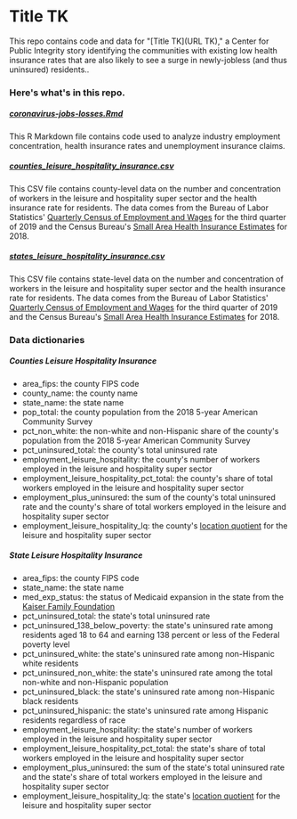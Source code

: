 # Title TK
This repo contains code and data for "[Title TK](URL TK)," a Center for Public Integrity story identifying the communities with existing low health insurance rates that are also likely to see a surge in newly-jobless (and thus uninsured) residents..

### Here's what's in this repo.

##### [coronavirus-jobs-losses.Rmd](coronavirus-jobs-losses.Rmd)
This R Markdown file contains code used to analyze industry employment concentration, health insurance rates and unemployment insurance claims.

##### [counties_leisure_hospitality_insurance.csv](data/exported/counties_leisure_hospitality_insurance.csv)
This CSV file contains county-level data on the number and concentration of workers in the leisure and hospitality super sector and the health insurance rate for residents. The data comes from the Bureau of Labor Statistics' [Quarterly Census of Employment and Wages](https://data.bls.gov/cew/apps/data_views/data_views.htm#tab=Tables) for the third quarter of 2019 and the Census Bureau's [Small Area Health Insurance Estimates](https://www.census.gov/data/datasets/time-series/demo/sahie/estimates-acs.html) for 2018.

##### [states_leisure_hospitality_insurance.csv](data/exported/counties_leisure_hospitality_insurance.csv)
This CSV file contains state-level data on the number and concentration of workers in the leisure and hospitality super sector and the health insurance rate for residents. The data comes from the Bureau of Labor Statistics' [Quarterly Census of Employment and Wages](https://data.bls.gov/cew/apps/data_views/data_views.htm#tab=Tables) for the third quarter of 2019 and the Census Bureau's [Small Area Health Insurance Estimates](https://www.census.gov/data/datasets/time-series/demo/sahie/estimates-acs.html) for 2018.

### Data dictionaries

##### Counties Leisure Hospitality Insurance
* area_fips: the county FIPS code
* county_name: the county name
* state_name: the state name
* pop_total: the county population from the 2018 5-year American Community Survey
* pct_non_white: the non-white and non-Hispanic share of the county's population from the 2018 5-year American Community Survey
* pct_uninsured_total: the county's total uninsured rate
* employment_leisure_hospitality: the county's number of workers employed in the leisure and hospitality super sector
* employment_leisure_hospitality_pct_total: the county's share of total workers employed in the leisure and hospitality super sector
* employment_plus_uninsured: the sum of the county's total uninsured rate and the county's share of total workers employed in the leisure and hospitality super sector
* employment_leisure_hospitality_lq: the county's [location quotient](https://www.bls.gov/cew/about-data/location-quotients-explained.htm) for the leisure and hospitality super sector

##### State Leisure Hospitality Insurance
* area_fips: the county FIPS code
* state_name: the state name
* med_exp_status: the status of Medicaid expansion in the state from the [Kaiser Family Foundation](https://www.kff.org/health-reform/state-indicator/state-activity-around-expanding-medicaid-under-the-affordable-care-act/?currentTimeframe=0&sortModel=%7B%22colId%22:%22Location%22,%22sort%22:%22asc%22%7D)
* pct_uninsured_total: the state's total uninsured rate
* pct_uninsured_138_below_poverty: the state's uninsured rate among residents aged 18 to 64 and earning 138 percent or less of the Federal poverty level
* pct_uninsured_white: the state's uninsured rate among non-Hispanic white residents
* pct_uninsured_non_white: the state's uninsured rate among the total non-white and non-Hispanic population
* pct_uninsured_black: the state's uninsured rate among non-Hispanic black residents
* pct_uninsured_hispanic: the state's uninsured rate among Hispanic residents regardless of race
* employment_leisure_hospitality: the state's number of workers employed in the leisure and hospitality super sector
* employment_leisure_hospitality_pct_total: the state's share of total workers employed in the leisure and hospitality super sector
* employment_plus_uninsured: the sum of the state's total uninsured rate and the state's share of total workers employed in the leisure and hospitality super sector
* employment_leisure_hospitality_lq: the state's [location quotient](https://www.bls.gov/cew/about-data/location-quotients-explained.htm) for the leisure and hospitality super sector